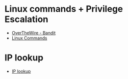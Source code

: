 # Linux commands + Privilege Escalation
- [OverTheWire - Bandit](https://github.com/maejikal/ctf/blob/main/OverTheWire/OverTheWire%20-%20Bandit.md)
- [Linux Commands](https://practice.ctfcyber.org/challenges#Linux%20Commands-32)
# IP lookup
- [IP lookup]()
